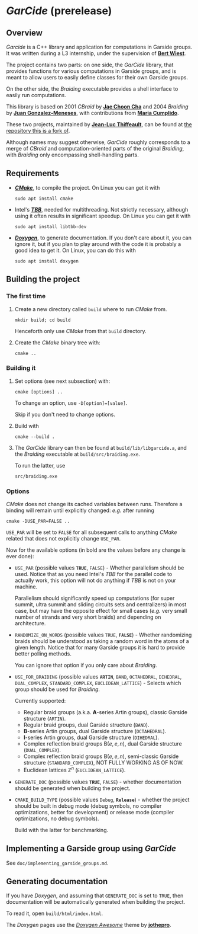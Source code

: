 # _GarCide_ (prerelease)

## Overview

_Garcide_ is a C++ library and application for computations in Garside groups. It was written during a L3 internship, under the supervision of **[Bert Wiest](https://perso.univ-rennes1.fr/bertold.wiest/)**.

The project contains two parts: on one side, the _GarCide_ library, that provides functions for various computations in Garside groups, and is meant to allow users to easily define classes for their own Garside groups.

On the other side, the _Braiding_ executable provides a shell interface to easily run computations.

This library is based on 2001 _CBraid_ by **[Jae Choon Cha](http://gt.postech.ac.kr/~jccha/)** and 2004 _Braiding_ by **[Juan Gonzalez-Meneses](http://personal.us.es/meneses/)**, with contributions from **[Maria Cumplido](https://personal.us.es/cumplido/)**.

These two projects, maintained by **[Jean-Luc Thiffeault](http://www.math.wisc.edu/~jeanluc)**, can be found at [the repository this is a fork of](https://github.com/jeanluct/cbraid).

Although names may suggest otherwise, _GarCide_ roughly corresponds to a merge of _CBraid_ and computation-oriented parts of the original _Braiding_, with _Braiding_ only encompassing shell-handling parts.

## Requirements

* [_**CMake**_](https://cmake.org/), to compile the project. On Linux you can get it with

    ```shell
    sudo apt install cmake
    ```

* Intel's [_**TBB**_](https://www.intel.com/content/www/us/en/developer/tools/oneapi/onetbb.html), needed for multithreading. Not strictly necessary, although using it often results in significant speedup. On Linux you can get it with

    ```shell
    sudo apt install libtbb-dev
    ```

* [_**Doxygen**_](https://www.doxygen.nl/index.html), to generate documentation. If you don't care about it, you can ignore it, but if you plan to play around with the code it is probably a good idea to get it. On Linux, you can do this with

    ```shell
    sudo apt install doxygen
    ```

## Building the project

### The first time

1) Create a new directory called `build` where to run _CMake_ from.

    ```shell
    mkdir build; cd build
    ```

    Henceforth only use _CMake_ from that `build` directory.

2) Create the _CMake_ binary tree with:

    ```shell
    cmake ..
    ```

### Building it

1) Set options (see next subsection) with:

    ```shell
    cmake [options] ..
    ```

    To change an option, use `-D[option]=[value]`.

    Skip if you don't need to change options.

2) Build with

    ```shell
    cmake --build .
    ```

3) The _GarCide_ library can then be found at `build/lib/libgarcide.a`, and the _Braiding_ executable at `build/src/braiding.exe`.

    To run the latter, use

    ```shell
    src/braiding.exe
    ```

### Options

_CMake_ does not change its cached variables between runs. Therefore a binding will remain until explicitly changed: _e.g._ after running

```shell
cmake -DUSE_PAR=FALSE ..
```

`USE_PAR` will be set to `FALSE` for all subsequent calls to anything _CMake_ related that does not explicitly change `USE_PAR`.

Now for the available options (in bold are the values before any change is ever done):

* `USE_PAR` (possible values **`TRUE`**, `FALSE`) - Whether parallelism should be used. Notice that as you need Intel's _TBB_ for the parallel code to actually work, this option will not do anything if _TBB_ is not on your machine.

    Parallelism should significantly speed up computations (for super summit, ultra summit and sliding circuits sets and centralizers) in most case, but may have the opposite effect for small cases (_e.g._ very small number of strands and very short braids) and depending on architecture.

* `RANDOMIZE_ON_WORDS` (possible values `TRUE`, **`FALSE`**) - Whether randomizing braids should be understood as taking a random word in the atoms of a given length. Notice that for many Garside groups it is hard to provide better polling methods.

    You can ignore that option if you only care about _Braiding_.

* `USE_FOR_BRAIDING` (possible values **`ARTIN`**, `BAND`, `OCTAHEDRAL`, `DIHEDRAL`, `DUAL_COMPLEX`, `STANDARD_COMPLEX`, `EUCLIDEAN_LATTICE`) - Selects which group should be used for _Braiding_.

    Currently supported:
  * Regular braid groups (a.k.a. $\mathbf A$-series Artin groups), classic Garside structure (`ARTIN`).
  * Regular braid groups, dual Garside structure (`BAND`).
  * $\mathbf B$-series Artin groups, dual Garside structure (`OCTAHEDRAL`).
  * $\mathbf I$-series Artin groups, dual Garside structure (`DIHEDRAL`).
  * Complex reflection braid groups $\mathrm B(e, e, n)$, dual Garside structure (`DUAL_COMPLEX`).
  * Complex reflection braid groups $\mathrm B(e, e, n)$, semi-classic Garside structure (`STANDARD_COMPLEX`), NOT FULLY WORKING AS OF NOW.
  * Euclidean lattices $\mathbb Z^n$ (`EUCLIDEAN_LATTICE`).

* `GENERATE_DOC` (possible values **`TRUE`**, `FALSE`) - whether documentation should be generated when building the project.

* `CMAKE_BUILD_TYPE` (possible values `Debug`, **`Release`**) - whether the project should be built in debug mode (debug symbols, no compiler optimizations, better for development) or release mode (compiler optimizations, no debug symbols).

    Build with the latter for benchmarking.

## Implementing a Garside group using _GarCide_

See `doc/implementing_garside_groups.md`.

## Generating documentation

If you have _Doxygen_, and assuming that `GENERATE_DOC` is set to `TRUE`, then documentation will be automatically generated when building the project.

To read it, open `build/html/index.html`.

The _Doxygen_ pages use the _[Doxygen Awesome](https://github.com/jothepro/doxygen-awesome-css)_ theme by **[jothepro](https://github.com/jothepro)**.

